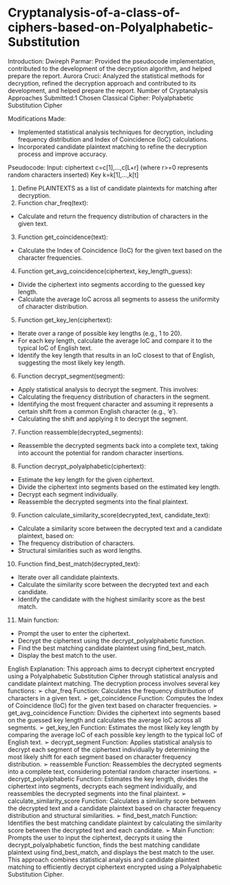 # Cryptanalysis-of-a-class-of-ciphers-based-on-Polyalphabetic-Substitution

Introduction:
Dwireph Parmar: Provided the pseudocode implementation, contributed to the development of
the decryption algorithm, and helped prepare the report.
Aurora Cruci: Analyzed the statistical methods for decryption, refined the decryption approach
and contributed to its development, and helped prepare the report.
Number of Cryptanalysis Approaches Submitted:1
Chosen Classical Cipher: Polyalphabetic Substitution Cipher

Modifications Made:
- Implemented statistical analysis techniques for decryption, including frequency distribution and
Index of Coincidence (IoC) calculations.
- Incorporated candidate plaintext matching to refine the decryption process and improve
accuracy.

Pseudocode:
Input: ciphertext c=c[1],…,c[L+r] (where r>=0 represents random characters inserted)
Key k=k[1],…,k[t]
1. Define PLAINTEXTS as a list of candidate plaintexts for matching after decryption.
2. Function char_freq(text):
- Calculate and return the frequency distribution of characters in the given text.
3. Function get_coincidence(text):
- Calculate the Index of Coincidence (IoC) for the given text based on the character
frequencies.
4. Function get_avg_coincidence(ciphertext, key_length_guess):
- Divide the ciphertext into segments according to the guessed key length.
- Calculate the average IoC across all segments to assess the uniformity of character
distribution.
5. Function get_key_len(ciphertext):
- Iterate over a range of possible key lengths (e.g., 1 to 20).
- For each key length, calculate the average IoC and compare it to the typical IoC of English
text.
- Identify the key length that results in an IoC closest to that of English, suggesting the most
likely key length.
6. Function decrypt_segment(segment):
- Apply statistical analysis to decrypt the segment. This involves:
- Calculating the frequency distribution of characters in the segment.
- Identifying the most frequent character and assuming it represents a certain shift from a
common English character (e.g., ‘e’).
- Calculating the shift and applying it to decrypt the segment.
7. Function reassemble(decrypted_segments):
- Reassemble the decrypted segments back into a complete text, taking into account the
potential for random character insertions.
8. Function decrypt_polyalphabetic(ciphertext):
- Estimate the key length for the given ciphertext.
- Divide the ciphertext into segments based on the estimated key length.
- Decrypt each segment individually.
- Reassemble the decrypted segments into the final plaintext.
9. Function calculate_similarity_score(decrypted_text, candidate_text):
- Calculate a similarity score between the decrypted text and a candidate plaintext, based on:
- The frequency distribution of characters.
- Structural similarities such as word lengths.
10. Function find_best_match(decrypted_text):
- Iterate over all candidate plaintexts.
- Calculate the similarity score between the decrypted text and each candidate.
- Identify the candidate with the highest similarity score as the best match.
11. Main function:
- Prompt the user to enter the ciphertext.
- Decrypt the ciphertext using the decrypt_polyalphabetic function.
- Find the best matching candidate plaintext using find_best_match.
- Display the best match to the user.

English Explanation:
This approach aims to decrypt ciphertext encrypted using a Polyalphabetic Substitution Cipher
through statistical analysis and candidate plaintext matching. The decryption process involves
several key functions:
➢ char_freq Function: Calculates the frequency distribution of characters in a given text.
➢ get_coincidence Function: Computes the Index of Coincidence (IoC) for the given text
based on character frequencies.
➢ get_avg_coincidence Function: Divides the ciphertext into segments based on the
guessed key length and calculates the average IoC across all segments.
➢ get_key_len Function: Estimates the most likely key length by comparing the average
IoC of each possible key length to the typical IoC of English text.
➢ decrypt_segment Function: Applies statistical analysis to decrypt each segment of the
ciphertext individually by determining the most likely shift for each segment based on
character frequency distribution.
➢ reassemble Function: Reassembles the decrypted segments into a complete text,
considering potential random character insertions.
➢ decrypt_polyalphabetic Function: Estimates the key length, divides the ciphertext into
segments, decrypts each segment individually, and reassembles the decrypted segments
into the final plaintext.
➢ calculate_similarity_score Function: Calculates a similarity score between the decrypted
text and a candidate plaintext based on character frequency distribution and structural
similarities.
➢ find_best_match Function: Identifies the best matching candidate plaintext by calculating
the similarity score between the decrypted text and each candidate.
➢ Main Function: Prompts the user to input the ciphertext, decrypts it using the
decrypt_polyalphabetic function, finds the best matching candidate plaintext using
find_best_match, and displays the best match to the user. This approach combines
statistical analysis and candidate plaintext matching to efficiently decrypt ciphertext
encrypted using a Polyalphabetic Substitution Cipher.
